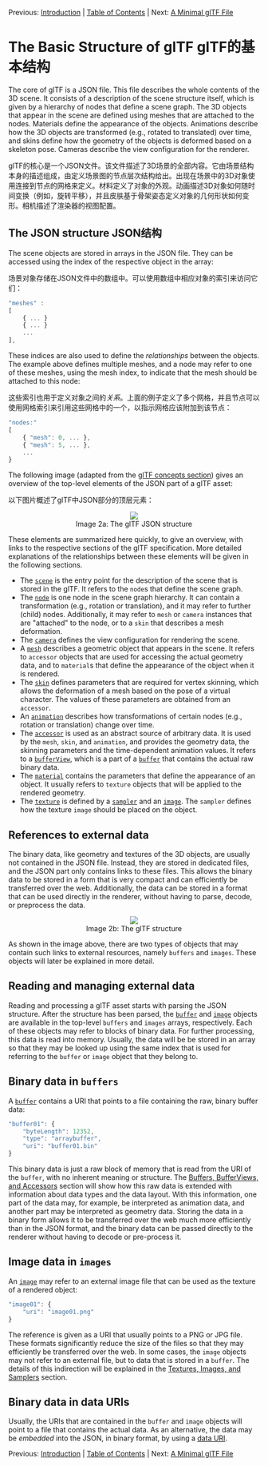 Previous: [Introduction](gltfTutorial_001_Introduction.md) | [Table of Contents](README.md) | Next: [A Minimal glTF File](gltfTutorial_003_MinimalGltfFile.md)


# The Basic Structure of glTF  glTF的基本结构

The core of glTF is a JSON file. This file describes the whole contents of the 3D scene. It consists of a description of the scene structure itself, which is given by a hierarchy of nodes that define a scene graph. The 3D objects that appear in the scene are defined using meshes that are attached to the nodes. Materials define the appearance of the objects. Animations describe how the 3D objects are transformed (e.g., rotated to translated) over time, and skins define how the geometry of the objects is deformed based on a skeleton pose. Cameras describe the view configuration for the renderer.

glTF的核心是一个JSON文件。该文件描述了3D场景的全部内容。它由场景结构本身的描述组成，由定义场景图的节点层次结构给出。出现在场景中的3D对象使用连接到节点的网格来定义。材料定义了对象的外观。动画描述3D对象如何随时间变换（例如，旋转平移），并且皮肤基于骨架姿态定义对象的几何形状如何变形。相机描述了渲染器的视图配置。

## The JSON structure  JSON结构

The scene objects are stored in arrays in the JSON file. They can be accessed using the index of the respective object in the array:

场景对象存储在JSON文件中的数组中。可以使用数组中相应对象的索引来访问它们：

```javascript
"meshes" : 
[
    { ... }
    { ... }
    ...
],
```

These indices are also used to define the *relationships* between the objects. The example above defines multiple meshes, and a node may refer to one of these meshes, using the mesh index, to indicate that the mesh should be attached to this node:

这些索引也用于定义对象之间的*关系*。上面的例子定义了多个网格，并且节点可以使用网格索引来引用这些网格中的一个，以指示网格应该附加到该节点：

```javascript
"nodes:" 
[
    { "mesh": 0, ... },
    { "mesh": 5, ... },
    ...
}
```

The following image (adapted from the [glTF concepts section](https://github.com/KhronosGroup/glTF/tree/master/specification/2.0/#concepts)) gives an overview of the top-level elements of the JSON part of a glTF asset:

以下图片概述了glTF中JSON部分的顶层元素：

<p align="center">
<img src="images/gltfJsonStructure.png" /><br>
<a name="gltfJsonStructure-png"></a>Image 2a: The glTF JSON structure
</p>


These elements are summarized here quickly, to give an overview, with links to the respective sections of the glTF specification. More detailed explanations of the relationships between these elements will be given in the following sections.

- The [`scene`](https://github.com/KhronosGroup/glTF/tree/master/specification/2.0/#reference-scene) is the entry point for the description of the scene that is stored in the glTF. It refers to the `node`s that define the scene graph.
- The [`node`](https://github.com/KhronosGroup/glTF/tree/master/specification/2.0/#reference-node) is one node in the scene graph hierarchy. It can contain a transformation (e.g., rotation or translation), and it may refer to further (child) nodes. Additionally, it may refer to `mesh` or `camera` instances that are "attached" to the node, or to a `skin` that describes a mesh deformation.
- The [`camera`](https://github.com/KhronosGroup/glTF/tree/master/specification/2.0/#reference-camera) defines the view configuration for rendering the scene.
- A [`mesh`](https://github.com/KhronosGroup/glTF/tree/master/specification/2.0/#reference-mesh) describes a geometric object that appears in the scene. It refers to `accessor` objects that are used for accessing the actual geometry data, and to `material`s that define the appearance of the object when it is rendered.
- The [`skin`](https://github.com/KhronosGroup/glTF/tree/master/specification/2.0/#reference-skin) defines parameters that are required for vertex skinning, which allows the deformation of a mesh based on the pose of a virtual character. The values of these parameters are obtained from an `accessor`.
- An [`animation`](https://github.com/KhronosGroup/glTF/tree/master/specification/2.0/#reference-animation) describes how transformations of certain nodes (e.g., rotation or translation) change over time.
- The [`accessor`](https://github.com/KhronosGroup/glTF/tree/master/specification/2.0/#reference-accessor) is used as an abstract source of arbitrary data. It is used by the `mesh`, `skin`, and `animation`, and provides the geometry data, the skinning parameters and the time-dependent animation values. It refers to a [`bufferView`](https://github.com/KhronosGroup/glTF/tree/master/specification/2.0/#reference-bufferView), which is a part of a [`buffer`](https://github.com/KhronosGroup/glTF/tree/master/specification/2.0/#reference-buffer) that contains the actual raw binary data.
- The [`material`](https://github.com/KhronosGroup/glTF/tree/master/specification/2.0/#reference-material) contains the parameters that define the appearance of an object. It usually refers to `texture` objects that will be applied to the rendered geometry.
- The [`texture`](https://github.com/KhronosGroup/glTF/tree/master/specification/2.0/#reference-texture) is defined by a [`sampler`](https://github.com/KhronosGroup/glTF/tree/master/specification/2.0/#reference-sampler) and an [`image`](https://github.com/KhronosGroup/glTF/tree/master/specification/2.0/#reference-image). The `sampler` defines how the texture `image` should be placed on the object.   




## References to external data

The binary data, like geometry and textures of the 3D objects, are usually not contained in the JSON file. Instead, they are stored in dedicated files, and the JSON part only contains links to these files. This allows the binary data to be stored in a form that is very compact and can efficiently be transferred over the web. Additionally, the data can be stored in a format that can be used directly in the renderer, without having to parse, decode, or preprocess the data.    

<p align="center">
<img src="images/gltfStructure.png" /><br>
<a name="gltfStructure-png"></a>Image 2b: The glTF structure
</p>

As shown in the image above, there are two types of objects that may contain such links to external resources, namely `buffers` and `images`. These objects will later be explained in more detail.



## Reading and managing external data

Reading and processing a glTF asset starts with parsing the JSON structure. After the structure has been parsed, the [`buffer`](https://github.com/KhronosGroup/glTF/tree/master/specification/2.0/#reference-buffer) and [`image`](https://github.com/KhronosGroup/glTF/tree/master/specification/2.0/#reference-image) objects are available in the top-level `buffers` and `images` arrays, respectively. Each of these objects may refer to blocks of binary data. For further processing, this data is read into memory. Usually, the data will be be stored in an array so that they may be looked up using the same index that is used for referring to the `buffer` or `image` object that they belong to. 


## Binary data in `buffers`

A [`buffer`](https://github.com/KhronosGroup/glTF/tree/master/specification/2.0/#reference-buffer) contains a URI that points to a file containing the raw, binary buffer data:

```javascript
"buffer01": {
    "byteLength": 12352,
    "type": "arraybuffer",
    "uri": "buffer01.bin"
}
```

This binary data is just a raw block of memory that is read from the URI of the `buffer`, with no inherent meaning or structure. The [Buffers, BufferViews, and Accessors](gltfTutorial_005_BuffersBufferViewsAccessors.md) section will show how this raw data is extended with information about data types and the data layout. With this information, one part of the data may, for example, be interpreted as animation data, and another part may be interpreted as geometry data. Storing the data in a binary form allows it to be transferred over the web much more efficiently than in the JSON format, and the binary data can be passed directly to the renderer without having to decode or pre-process it. 



## Image data in `images`

An [`image`](https://github.com/KhronosGroup/glTF/tree/master/specification/2.0/#reference-image) may refer to an external image file that can be used as the texture of a rendered object:

```javascript
"image01": {
    "uri": "image01.png"
}
```

The reference is given as a URI that usually points to a PNG or JPG file. These formats significantly reduce the size of the files so that they may efficiently be transferred over the web. In some cases, the `image` objects may not refer to an external file, but to data that is stored in a `buffer`. The details of this indirection will be explained in the [Textures, Images, and Samplers](gltfTutorial_016_TexturesImagesSamplers.md) section. 




## Binary data in data URIs

Usually, the URIs that are contained in the `buffer` and `image` objects will point to a file that contains the actual data. As an alternative, the data may be *embedded* into the JSON, in binary format, by using a [data URI](https://developer.mozilla.org/en-US/docs/Web/HTTP/Basics_of_HTTP/Data_URIs).


Previous: [Introduction](gltfTutorial_001_Introduction.md) | [Table of Contents](README.md) | Next: [A Minimal glTF File](gltfTutorial_003_MinimalGltfFile.md)
